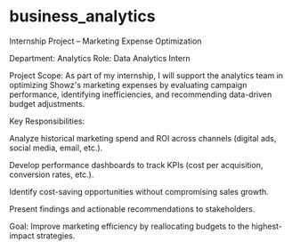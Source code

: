 # business_analytics
Internship Project – Marketing Expense Optimization


Department: Analytics
Role: Data Analytics Intern

Project Scope:
As part of my internship, I will support the analytics team in optimizing Showz's marketing expenses by evaluating campaign performance, identifying inefficiencies, and recommending data-driven budget adjustments.

Key Responsibilities:

Analyze historical marketing spend and ROI across channels (digital ads, social media, email, etc.).

Develop performance dashboards to track KPIs (cost per acquisition, conversion rates, etc.).

Identify cost-saving opportunities without compromising sales growth.

Present findings and actionable recommendations to stakeholders.

Goal: Improve marketing efficiency by reallocating budgets to the highest-impact strategies.
